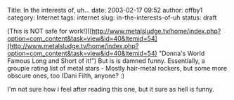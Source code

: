 Title: In the interests of, uh...
date: 2003-02-17 09:52
author: offby1
category: Internet
tags: internet
slug: in-the-interests-of-uh
status: draft

\[This is NOT safe for work!\]([http://www.metalsludge.tv/home/index.php?option=com_content&task=view&id=40&Itemid=54](http://www.metalsludge.tv/home/index.php?option=com_content&task=view&id=40&Itemid=54) "Donna's World Famous Long and Short of it!") But is is damned funny. Essentially, a groupie rating list of metal stars - Mostly hair-metal rockers, but some more obscure ones, too (Dani Filth, anyone? :)

I'm not sure how i feel after reading this one, but it sure as hell is funny.
